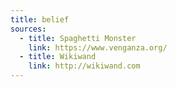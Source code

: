 ```yaml
---
title: belief
sources:
  - title: Spaghetti Monster
    link: https://www.venganza.org/
  - title: Wikiwand
    link: http://wikiwand.com
---
```


